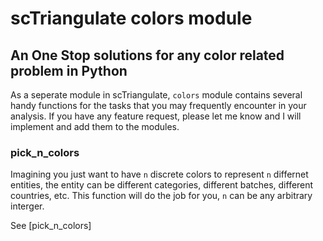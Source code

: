 # scTriangulate colors module

## An One Stop solutions for any color related problem in Python

As a seperate module in scTriangulate, `colors` module contains several handy functions for the tasks that you may frequently encounter in your analysis. If you have any feature request, please let me know and I will implement and add them to the modules.

### pick_n_colors

Imagining you just want to have `n` discrete colors to represent `n` differnet entities, the entity can be different categories, different batches, different countries, etc. This function will do the job for you, `n` can be any arbitrary interger.

See [pick_n_colors]

